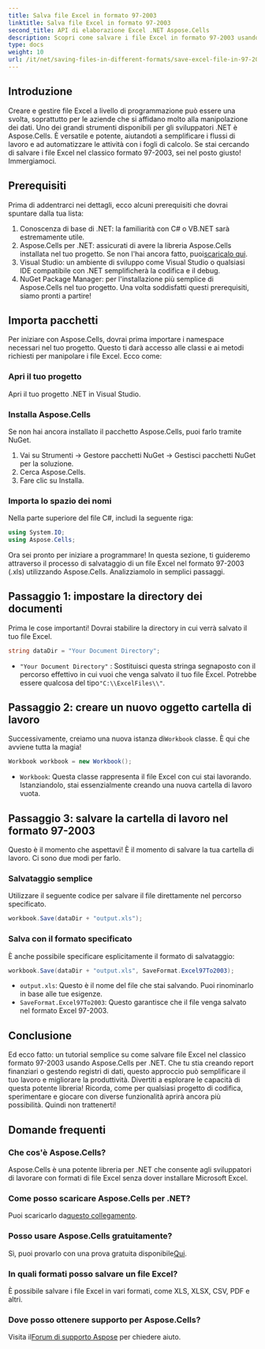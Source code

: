 ```yaml
---
title: Salva file Excel in formato 97-2003
linktitle: Salva file Excel in formato 97-2003
second_title: API di elaborazione Excel .NET Aspose.Cells
description: Scopri come salvare i file Excel in formato 97-2003 usando Aspose.Cells per .NET. Ottieni approfondimenti pratici e una guida passo passo.
type: docs
weight: 10
url: /it/net/saving-files-in-different-formats/save-excel-file-in-97-2003-format/
---
```

## Introduzione
Creare e gestire file Excel a livello di programmazione può essere una svolta, soprattutto per le aziende che si affidano molto alla manipolazione dei dati. Uno dei grandi strumenti disponibili per gli sviluppatori .NET è Aspose.Cells. È versatile e potente, aiutandoti a semplificare i flussi di lavoro e ad automatizzare le attività con i fogli di calcolo. Se stai cercando di salvare i file Excel nel classico formato 97-2003, sei nel posto giusto! Immergiamoci.
## Prerequisiti
Prima di addentrarci nei dettagli, ecco alcuni prerequisiti che dovrai spuntare dalla tua lista:
1. Conoscenza di base di .NET: la familiarità con C# o VB.NET sarà estremamente utile.
2.  Aspose.Cells per .NET: assicurati di avere la libreria Aspose.Cells installata nel tuo progetto. Se non l'hai ancora fatto, puoi[scaricalo qui](https://releases.aspose.com/cells/net/).
3. Visual Studio: un ambiente di sviluppo come Visual Studio o qualsiasi IDE compatibile con .NET semplificherà la codifica e il debug.
4. NuGet Package Manager: per l'installazione più semplice di Aspose.Cells nel tuo progetto. 
Una volta soddisfatti questi prerequisiti, siamo pronti a partire!
## Importa pacchetti
Per iniziare con Aspose.Cells, dovrai prima importare i namespace necessari nel tuo progetto. Questo ti darà accesso alle classi e ai metodi richiesti per manipolare i file Excel. Ecco come:
### Apri il tuo progetto
Apri il tuo progetto .NET in Visual Studio.
### Installa Aspose.Cells
Se non hai ancora installato il pacchetto Aspose.Cells, puoi farlo tramite NuGet. 
1. Vai su Strumenti -> Gestore pacchetti NuGet -> Gestisci pacchetti NuGet per la soluzione.
2. Cerca Aspose.Cells.
3. Fare clic su Installa.
### Importa lo spazio dei nomi
Nella parte superiore del file C#, includi la seguente riga:
```csharp
using System.IO;
using Aspose.Cells;
```
Ora sei pronto per iniziare a programmare!
In questa sezione, ti guideremo attraverso il processo di salvataggio di un file Excel nel formato 97-2003 (.xls) utilizzando Aspose.Cells. Analizziamolo in semplici passaggi.
## Passaggio 1: impostare la directory dei documenti
Prima le cose importanti! Dovrai stabilire la directory in cui verrà salvato il tuo file Excel.
```csharp
string dataDir = "Your Document Directory";
```
- `"Your Document Directory"` : Sostituisci questa stringa segnaposto con il percorso effettivo in cui vuoi che venga salvato il tuo file Excel. Potrebbe essere qualcosa del tipo`"C:\\ExcelFiles\\"`.
## Passaggio 2: creare un nuovo oggetto cartella di lavoro
 Successivamente, creiamo una nuova istanza di`Workbook` classe. È qui che avviene tutta la magia!
```csharp
Workbook workbook = new Workbook();
```
- `Workbook`: Questa classe rappresenta il file Excel con cui stai lavorando. Istanziandolo, stai essenzialmente creando una nuova cartella di lavoro vuota.
## Passaggio 3: salvare la cartella di lavoro nel formato 97-2003
Questo è il momento che aspettavi! È il momento di salvare la tua cartella di lavoro. Ci sono due modi per farlo.
### Salvataggio semplice
Utilizzare il seguente codice per salvare il file direttamente nel percorso specificato.
```csharp
workbook.Save(dataDir + "output.xls");
```
### Salva con il formato specificato
È anche possibile specificare esplicitamente il formato di salvataggio:
```csharp
workbook.Save(dataDir + "output.xls", SaveFormat.Excel97To2003);
```
- `output.xls`: Questo è il nome del file che stai salvando. Puoi rinominarlo in base alle tue esigenze.
- `SaveFormat.Excel97To2003`: Questo garantisce che il file venga salvato nel formato Excel 97-2003.
## Conclusione
Ed ecco fatto: un tutorial semplice su come salvare file Excel nel classico formato 97-2003 usando Aspose.Cells per .NET. Che tu stia creando report finanziari o gestendo registri di dati, questo approccio può semplificare il tuo lavoro e migliorare la produttività. Divertiti a esplorare le capacità di questa potente libreria!
Ricorda, come per qualsiasi progetto di codifica, sperimentare e giocare con diverse funzionalità aprirà ancora più possibilità. Quindi non trattenerti!
## Domande frequenti
### Che cos'è Aspose.Cells?
Aspose.Cells è una potente libreria per .NET che consente agli sviluppatori di lavorare con formati di file Excel senza dover installare Microsoft Excel.
### Come posso scaricare Aspose.Cells per .NET?
 Puoi scaricarlo da[questo collegamento](https://releases.aspose.com/cells/net/).
### Posso usare Aspose.Cells gratuitamente?
 Sì, puoi provarlo con una prova gratuita disponibile[Qui](https://releases.aspose.com/).
### In quali formati posso salvare un file Excel?
È possibile salvare i file Excel in vari formati, come XLS, XLSX, CSV, PDF e altri.
### Dove posso ottenere supporto per Aspose.Cells?
 Visita il[Forum di supporto Aspose](https://forum.aspose.com/c/cells/9) per chiedere aiuto.